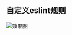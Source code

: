 ## 自定义eslint规则

![效果图](https://note.youdao.com/yws/public/resource/565454abfd1721a33baa37b4d6379ee1/xmlnote/ADBA4CF268214651924D445CDDEA8408/14964)